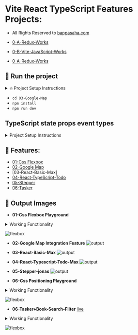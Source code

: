 # Vite React TypeScript Features Projects:
- All Rights Reserved to [bappasaha.com](https://bappasaha.vercel.app/)


- [0-A-Redux-Works]()
- [0-B-Vite-JavaScript-Works]()
- [0-A-Redux-Works]()

## 📗 Run the project
<details>
  <summary> 🔥 Project Setup Instructions</summary>

  1. Clone the repository:
     ```bash
     git clone https://github.com/bappasahabapi/vite-react-typescript-2025.git
     ```

  2. Go to the folder
     ```bash
     cd forder_name
     ```

  3. Install dependencies:
     ```bash
     npm install
     ```
  3. Start the development server:
     ```bash
     npm run dev
     ```

  You can find additional setup instructions [here](https://example.com/docs).

</details>

- `cd 03-Google-Map`
- `npm install`
- `npm run dev`

## TypeScript state props event types

<details>
  <summary>Project Setup Instructions</summary>

- onSearch Types:

    ```typescript
    type SearchProps ={
    onSearch:(searchTerm:string)=>void;
    }
    
    const SearchTask = ({onSearch}:SearchProps) => {
    const [searchTerm, setSearchTerm] = useState<string>("");
    
    ```
- props Types:

```typescript

interface TaskListProps {
  tasks: DefaultTask[];
  onFavourite: (id: string) => void;
  onDelete: (id: string) => void;
  onEdit: (task: DefaultTask) => void;
}

const TaskList = ({ tasks, onFavourite, onDelete, onEdit }: TaskListProps) => {}

interface TaskActionsProps {
    onClick: () => void; // Type for onClick prop
    onDeleteAll: () => void; 
}


export default function TaskActions({onClick,onDeleteAll}:TaskActionsProps) {}

type SearchProps ={
    onSearch:(searchTerm:string)=>void;
}

const SearchTask = ({onSearch}:SearchProps) => {}

    
    ```

- handleChange Types:

```typescript

         const handleChange = (
        event: React.ChangeEvent<
          HTMLInputElement | HTMLTextAreaElement | HTMLSelectElement
        >
      ) => {
        const { name, value } = event.target;
        const updatedValue = name === "tags" ? value.split(",") : value;
        setTask({
          ...task,
          [name]: updatedValue,
        });
      };
    
      const handleSubmit = (event: React.FormEvent<HTMLFormElement>) => {
        event.preventDefault(); // Prevent default form submission behavior
        onSave(task,isAdd); // Call onSave with the current task
      };

  const handleEdit = (editTask: DefaultTask) => {
    console.log(editTask);
    setTaskToUpdate(editTask);
    setShowAddModal(true);
  };

  const handleFavourite = (taskId: string) => {
    // const taskIndex =tasks.findIndex(task=>{ console.log(task.id, taskId) ; return task.id ===taskId});
    const taskIndex = tasks.findIndex((task) => task.id === taskId);
    const previousTask = [...tasks];

    previousTask[taskIndex].isFavorite = !previousTask[taskIndex].isFavorite;
    setTasks(previousTask);
  };

  const handleDelete = (taskId: string) => {
    console.log(taskId);
    const filterTasks = tasks.filter((task) => task.id !== taskId);
    setTasks(filterTasks);
  };

  const handleDeleteAll = () => {
    tasks.length = 0;
    setTasks([...tasks]);
  };

  const handleOnSearch = (serchText: string) => {
    console.log(serchText);

    const filterTasks = tasks.filter(
      (task) =>
        task.title.toLocaleLowerCase().includes(serchText) ||
        task.description.toLocaleLowerCase().includes(serchText) ||
        task.priority.toLocaleLowerCase().includes(serchText)
    );

    setTasks([...filterTasks])
  };


 Separate function to handle editing an existing task
  const handleAddTask = (newTask: DefaultTask) => {
    setTasks([...tasks, newTask]);
    setShowAddModal(false);
  };

 Separate function to handle editing an existing task
  const handleUpdateTask = (updatedTask: DefaultTask) => {
    const updatedTasks = tasks.map((task) =>
      task.id === updatedTask.id ? updatedTask : task
    );
    setTasks(updatedTasks);
    setShowAddModal(false);
    setTaskToUpdate(null);
  };
        
```


</details>

## 



## 📗 Features:

- [01-Css Flexbox]()
- [02-Google Map]()
- [03-React-Basic-Max]
- [04-React-TypeScript-Todo]()
- [05-Stepper]()
- [06-Tasker]()




## 📗 Output Images


-    **01-Css Flexbox Playground**
<details>
  <summary>Working Functionality</summary>

-  Very good use of UseState() hook.
- Dynamic Style added 

  
  
</details>

![flexbox](./images/flexbox.png)

-    **02-Google Map Integration Feature**
![output](./images/map.png)

-    **03-React-Basic-Max**
![output](./images/basic.png)

-    **04-React-Typescript-Todo-Max**
![output](./images/todo.png)

-    **05-Stepper-jonas**
![output](./images/stepper.png)

-    **06-Css Positioning Playground**

<details>
  <summary>Working Functionality</summary>

-  Very good use of UseState() hook.
- Dynamic Style added 

  
  
</details>

![flexbox](./images/position.png)

-    **06-Tasker+Book-Search-Filter** [live](https://improved-tasker-phi.vercel.app/)

<details>
  <summary>Working Functionality</summary>

-  Passing data from parent to child as props
-  Passing function props from child to parent as props
- Lifting State up desing pattern added
- CRUD is done using useState
- Search Functionality Added based on title priority description
  
  
</details>


![flexbox](./images/tasker.png)
